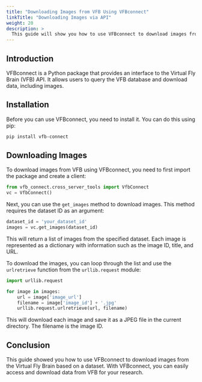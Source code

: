 ```yaml
---
title: "Downloading Images from VFB Using VFBconnect"
linkTitle: "Downloading Images via API"
weight: 20
description: >
  This guide will show you how to use VFBconnect to download images from the Virtual Fly Brain (VFB) based on a dataset.
---
```


## Introduction

VFBconnect is a Python package that provides an interface to the Virtual Fly Brain (VFB) API. It allows users to query the VFB database and download data, including images.

## Installation

Before you can use VFBconnect, you need to install it. You can do this using pip:

```bash
pip install vfb-connect
```

## Downloading Images

To download images from VFB using VFBconnect, you need to first import the package and create a client:

```python
from vfb_connect.cross_server_tools import VfbConnect
vc = VfbConnect()
```

Next, you can use the `get_images` method to download images. This method requires the dataset ID as an argument:

```python
dataset_id = 'your_dataset_id'
images = vc.get_images(dataset_id)
```

This will return a list of images from the specified dataset. Each image is represented as a dictionary with information such as the image ID, title, and URL.

To download the images, you can loop through the list and use the `urlretrieve` function from the `urllib.request` module:

```python
import urllib.request

for image in images:
    url = image['image_url']
    filename = image['image_id'] + '.jpg'
    urllib.request.urlretrieve(url, filename)
```

This will download each image and save it as a JPEG file in the current directory. The filename is the image ID.

## Conclusion

This guide showed you how to use VFBconnect to download images from the Virtual Fly Brain based on a dataset. With VFBconnect, you can easily access and download data from VFB for your research.
